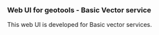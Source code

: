 ### Web UI for geotools - Basic Vector service 

This web UI is developed for Basic vector services. 

